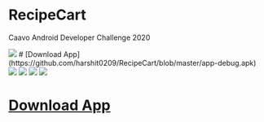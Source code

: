 # RecipeCart
Caavo Android Developer Challenge 2020

<img src= snapshot.gif>
# [Download App](https://github.com/harshit0209/RecipeCart/blob/master/app-debug.apk)
<img src= a.jpeg>
<img src= b.jpeg>
<img src= c.jpeg>
<img src= d.jpeg>




# [Download App](https://github.com/harshit0209/RecipeCart/blob/master/app-debug.apk)
